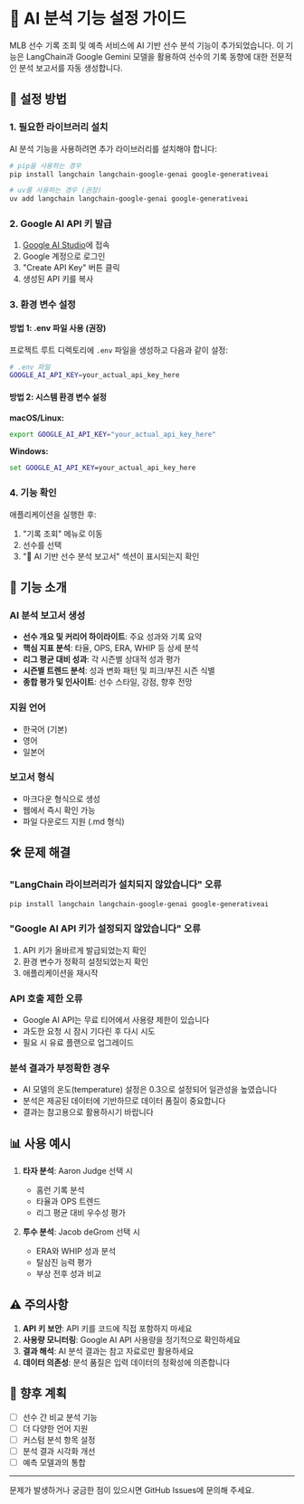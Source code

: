 # 🤖 AI 분석 기능 설정 가이드

MLB 선수 기록 조회 및 예측 서비스에 AI 기반 선수 분석 기능이 추가되었습니다. 이 기능은 LangChain과 Google Gemini 모델을 활용하여 선수의 기록 동향에 대한 전문적인 분석 보고서를 자동 생성합니다.

## 🔧 설정 방법

### 1. 필요한 라이브러리 설치

AI 분석 기능을 사용하려면 추가 라이브러리를 설치해야 합니다:

```bash
# pip을 사용하는 경우
pip install langchain langchain-google-genai google-generativeai

# uv를 사용하는 경우 (권장)
uv add langchain langchain-google-genai google-generativeai
```

### 2. Google AI API 키 발급

1. [Google AI Studio](https://makersuite.google.com/app/apikey)에 접속
2. Google 계정으로 로그인
3. "Create API Key" 버튼 클릭
4. 생성된 API 키를 복사

### 3. 환경 변수 설정

#### 방법 1: .env 파일 사용 (권장)
프로젝트 루트 디렉토리에 `.env` 파일을 생성하고 다음과 같이 설정:

```bash
# .env 파일
GOOGLE_AI_API_KEY=your_actual_api_key_here
```

#### 방법 2: 시스템 환경 변수 설정

**macOS/Linux:**
```bash
export GOOGLE_AI_API_KEY="your_actual_api_key_here"
```

**Windows:**
```cmd
set GOOGLE_AI_API_KEY=your_actual_api_key_here
```

### 4. 기능 확인

애플리케이션을 실행한 후:
1. "기록 조회" 메뉴로 이동
2. 선수를 선택
3. "🤖 AI 기반 선수 분석 보고서" 섹션이 표시되는지 확인

## 🎯 기능 소개

### AI 분석 보고서 생성
- **선수 개요 및 커리어 하이라이트**: 주요 성과와 기록 요약
- **핵심 지표 분석**: 타율, OPS, ERA, WHIP 등 상세 분석
- **리그 평균 대비 성과**: 각 시즌별 상대적 성과 평가
- **시즌별 트렌드 분석**: 성과 변화 패턴 및 피크/부진 시즌 식별
- **종합 평가 및 인사이트**: 선수 스타일, 강점, 향후 전망

### 지원 언어
- 한국어 (기본)
- 영어
- 일본어

### 보고서 형식
- 마크다운 형식으로 생성
- 웹에서 즉시 확인 가능
- 파일 다운로드 지원 (.md 형식)

## 🛠️ 문제 해결

### "LangChain 라이브러리가 설치되지 않았습니다" 오류
```bash
pip install langchain langchain-google-genai google-generativeai
```

### "Google AI API 키가 설정되지 않았습니다" 오류
1. API 키가 올바르게 발급되었는지 확인
2. 환경 변수가 정확히 설정되었는지 확인
3. 애플리케이션을 재시작

### API 호출 제한 오류
- Google AI API는 무료 티어에서 사용량 제한이 있습니다
- 과도한 요청 시 잠시 기다린 후 다시 시도
- 필요 시 유료 플랜으로 업그레이드

### 분석 결과가 부정확한 경우
- AI 모델의 온도(temperature) 설정은 0.3으로 설정되어 일관성을 높였습니다
- 분석은 제공된 데이터에 기반하므로 데이터 품질이 중요합니다
- 결과는 참고용으로 활용하시기 바랍니다

## 📊 사용 예시

1. **타자 분석**: Aaron Judge 선택 시
   - 홈런 기록 분석
   - 타율과 OPS 트렌드
   - 리그 평균 대비 우수성 평가

2. **투수 분석**: Jacob deGrom 선택 시
   - ERA와 WHIP 성과 분석
   - 탈삼진 능력 평가
   - 부상 전후 성과 비교

## ⚠️ 주의사항

1. **API 키 보안**: API 키를 코드에 직접 포함하지 마세요
2. **사용량 모니터링**: Google AI API 사용량을 정기적으로 확인하세요
3. **결과 해석**: AI 분석 결과는 참고 자료로만 활용하세요
4. **데이터 의존성**: 분석 품질은 입력 데이터의 정확성에 의존합니다

## 🔮 향후 계획

- [ ] 선수 간 비교 분석 기능
- [ ] 더 다양한 언어 지원
- [ ] 커스텀 분석 항목 설정
- [ ] 분석 결과 시각화 개선
- [ ] 예측 모델과의 통합

---

문제가 발생하거나 궁금한 점이 있으시면 GitHub Issues에 문의해 주세요.